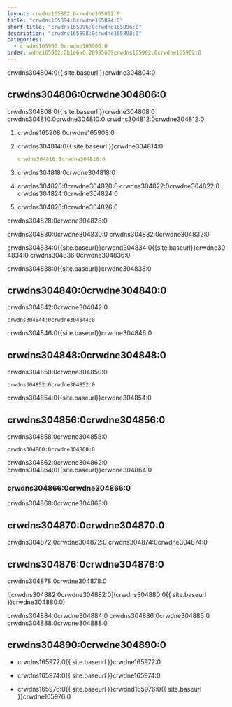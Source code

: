 ```yaml
---
layout: crwdns165892:0crwdne165892:0
title: "crwdns165894:0crwdne165894:0"
short-title: "crwdns165896:0crwdne165896:0"
description: "crwdns165898:0crwdne165898:0"
categories:
  - crwdns165900:0crwdne165900:0
order: wdne165902:0b1e6a6.20995669crwdns165902:0crwdne165902:0
---
```


crwdns304804:0{{ site.baseurl }}crwdne304804:0

## crwdns304806:0crwdne304806:0

crwdns304808:0{{ site.baseurl }}crwdne304808:0 crwdns304810:0crwdne304810:0 crwdns304812:0crwdne304812:0

1. crwdns165908:0crwdne165908:0

2. crwdns304814:0{{ site.baseurl }}crwdne304814:0

     ```yaml
     crwdns304816:0crwdne304816:0
     ```

1. crwdns304818:0crwdne304818:0

2. crwdns304820:0crwdne304820:0 crwdns304822:0crwdne304822:0 crwdns304824:0crwdne304824:0

3. crwdns304826:0crwdne304826:0

crwdns304828:0crwdne304828:0

crwdns304830:0crwdne304830:0 crwdns304832:0crwdne304832:0

crwdns304834:0{{site.baseurl}}crwdnd304834:0{{site.baseurl}}crwdne304834:0 crwdns304836:0crwdne304836:0

crwdns304838:0{{site.baseurl}}crwdne304838:0

## crwdns304840:0crwdne304840:0

crwdns304842:0crwdne304842:0

    crwdns304844:0crwdne304844:0
    

crwdns304846:0{{site.baseurl}}crwdne304846:0

## crwdns304848:0crwdne304848:0

crwdns304850:0crwdne304850:0

    crwdns304852:0crwdne304852:0 
    

crwdns304854:0{{site.baseurl}}crwdne304854:0

## crwdns304856:0crwdne304856:0

crwdns304858:0crwdne304858:0

    crwdns304860:0crwdne304860:0
    

crwdns304862:0crwdne304862:0 crwdns304864:0{{site.baseurl}}crwdne304864:0

### crwdns304866:0crwdne304866:0

crwdns304868:0crwdne304868:0

## crwdns304870:0crwdne304870:0

crwdns304872:0crwdne304872:0 crwdns304874:0crwdne304874:0

## crwdns304876:0crwdne304876:0

crwdns304878:0crwdne304878:0

![crwdns304882:0crwdne304882:0](crwdns304880:0{{ site.baseurl }}crwdne304880:0)

crwdns304884:0crwdne304884:0 crwdns304886:0crwdne304886:0 crwdns304888:0crwdne304888:0

## crwdns304890:0crwdne304890:0

- crwdns165972:0{{ site.baseurl }}crwdne165972:0

- crwdns165974:0{{ site.baseurl }}crwdne165974:0

- crwdns165976:0{{ site.baseurl }}crwdnd165976:0{{ site.baseurl }}crwdne165976:0